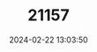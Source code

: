 ---
title: "21157"
category: "Sundasciurus juvencus"
draft: false
date: 2024-02-22 13:03:50
languages:
  English: ["Northern Palawan Tree Squirrel"]
---